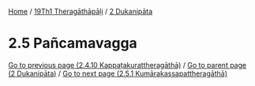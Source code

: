 
[Home](/) / [19Th1 Theragāthāpāḷi](../../19Th1.md) / [2 Dukanipāta](../2.md)

# 2.5 Pañcamavagga


[Go to previous page (2.4.10 Kappaṭakurattheragāthā)](2.4/2.4.10.md) / [Go to parent page (2 Dukanipāta)](../2.md) / [Go to next page (2.5.1 Kumārakassapattheragāthā)](2.5/2.5.1.md)


